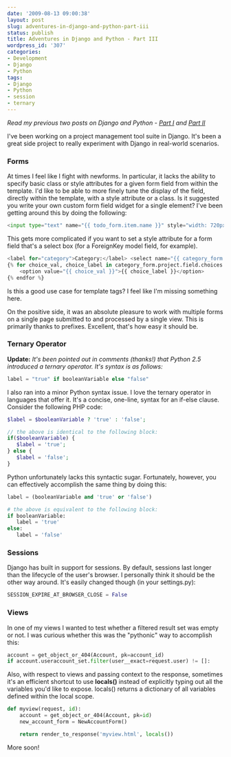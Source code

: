 ```yaml
---
date: '2009-08-13 09:00:38'
layout: post
slug: adventures-in-django-and-python-part-iii
status: publish
title: Adventures in Django and Python - Part III
wordpress_id: '307'
categories:
- Development
- Django
- Python
tags:
- Django
- Python
- session
- ternary
---
```


_Read my previous two posts on Django and Python - [Part I](http://blog.perplexedlabs.com/2009/02/08/getting-started-with-django-and-python-first-impressions/) and [Part II](http://blog.perplexedlabs.com/2009/03/20/django-and-python-first-impressions-part-ii/)_

I've been working on a project management tool suite in Django.  It's been a great side project to really experiment with Django in real-world scenarios.



### Forms



At times I feel like I fight with newforms.  In particular, it lacks the ability to specify basic class or style attributes for a given form field from within the template.  I'd like to be able to more finely tune the display of the field, directly within the template, with a style attribute or a class.  Is it suggested you write your own custom form field widget for a single element?  I've been getting around this by doing the following:

```python
<input type="text" name="{{ todo_form.item.name }}" style="width: 720px;"/>
```

This gets more complicated if you want to set a style attribute for a form field that's a select box (for a ForeignKey model field, for example).  

```python
<label for="category">Category:</label> <select name="{{ category_form.project.name }}" style="width: 221px;">
{% for choice_val, choice_label in category_form.project.field.choices %}
	<option value="{{ choice_val }}">{{ choice_label }}</option>
{% endfor %}
```

Is this a good use case for template tags?  I feel like I'm missing something here.

On the positive side, it was an absolute pleasure to work with multiple forms on a single page submitted to and processed by a single view.  This is primarily thanks to prefixes.  Excellent, that's how easy it should be.



### Ternary Operator



**Update:** _It's been pointed out in comments (thanks!) that Python 2.5 introduced a ternary operator.  It's syntax is as follows:_

```python
label = "true" if booleanVariable else "false"
```

I also ran into a minor Python syntax issue.  I love the ternary operator in languages that offer it.  It's a concise, one-line, syntax for an if-else clause.  Consider the following PHP code:

```php
$label = $booleanVariable ? 'true' : 'false';

// the above is identical to the following block:
if($booleanVariable) {
   $label = 'true';
} else {
   $label = 'false';
}
```

Python unfortunately lacks this syntactic sugar.  Fortunately, however, you can effectively accomplish the same thing by doing this:

```python
label = (booleanVariable and 'true' or 'false')

# the above is equivalent to the following block:
if booleanVariable:
   label = 'true'
else:
   label = 'false'
```



### Sessions



Django has built in support for sessions.  By default, sessions last longer than the lifecycle of the user's browser.  I personally think it should be the other way around.  It's easily changed though (in your settings.py):

```python
SESSION_EXPIRE_AT_BROWSER_CLOSE = False
```



### Views



In one of my views I wanted to test whether a filtered result set was empty or not.  I was curious whether this was the "pythonic" way to accomplish this:

```python
account = get_object_or_404(Account, pk=account_id)
if account.useraccount_set.filter(user__exact=request.user) != []: 
```

Also, with respect to views and passing context to the response, sometimes it's an efficient shortcut to use **locals()** instead of explicitly typing out all the variables you'd like to expose.  locals() returns a dictionary of all variables defined within the local scope.

```python
def myview(request, id):
    account = get_object_or_404(Account, pk=id)
    new_account_form = NewAccountForm()

    return render_to_response('myview.html', locals())
```

More soon!
